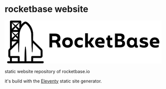 # rocketbase website
![rocketbase-brand](src/img/logo-dark.png)

static website repository of rocketbase.io

it's build with the [Eleventy](https://github.com/11ty/eleventy) static site generator.
